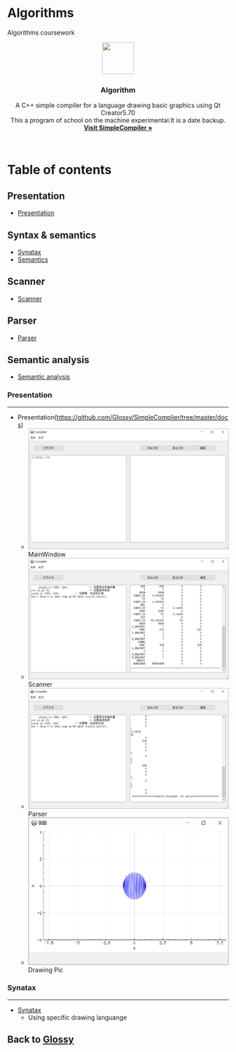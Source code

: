 ﻿# Algorithms
Algorithms coursework

<p align="center">
  <a href="https://github.com/Glossy">
    <img src="https://avatars1.githubusercontent.com/u/20094589?v=3&s=400" width=72 height=72>
  </a>

  <h3 align="center">Algorithm</h3>

  <p align="center">
    A C++ simple compiler for a language drawing basic graphics using Qt Creator5.70
    <br>
    This a program of school on the machine experimental.It is a date backup. 
    <br>
    <a href="https://github.com/Glossy/SimpleComplier"><strong>Visit SimpleCompiler &raquo;</strong></a>
  </p>
</p>

<br>

# Table of contents

## Presentation
- [Presentation](#Presentation)

## Syntax & semantics
- [Synatax](#PriorityQueue)
- [Semantics](#Semantics)

## Scanner
- [Scanner](#Scanner)

## Parser
- [Parser](#Parser)

## Semantic analysis
- [Semantic analysis](https://github.com/Glossy/Algorithms/tree/master/14130130231_%E5%90%B4%E5%A4%A9%E6%88%90(Pratice4))

### Presentation
---
- Presentation(https://github.com/Glossy/SimpleComplier/tree/master/docs)
    - ![image](https://github.com/Glossy/SimpleComplier/blob/master/docs/%E7%BC%96%E8%AF%91%E5%99%A8%E7%95%8C%E9%9D%A2.png)
	<br>MainWindow
    - ![image](https://github.com/Glossy/SimpleComplier/blob/master/docs/%E8%AF%8D%E6%B3%95%E5%88%86%E6%9E%90.png)
	<br>Scanner
    - ![image](https://github.com/Glossy/SimpleComplier/blob/master/docs/%E8%AF%AD%E6%B3%95%E5%88%86%E6%9E%90.png)
	<br>Parser
    - ![image](https://github.com/Glossy/SimpleComplier/blob/master/docs/%E7%94%BB%E5%9B%BE.png)
	<br>Drawing Pic

### Synatax
---
- [Synatax]()
    - Using specific drawing languange

## Back to [Glossy](https://github.com/Glossy)





